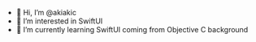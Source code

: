 - 👋 Hi, I’m @akiakic
- 👀 I’m interested in SwiftUI
- 🌱 I’m currently learning SwiftUI coming from Objective C background

<!---
akiakic/akiakic is a ✨ special ✨ repository because its `README.md` (this file) appears on your GitHub profile.
You can click the Preview link to take a look at your changes.
--->
